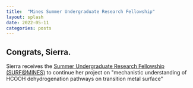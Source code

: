 ```yaml
---
title:  "Mines Summer Undergraduate Research Fellowship"
layout: splash
date: 2022-05-11
categories: posts
---
```


## Congrats, Sierra. 
Sierra receives the [Summer Undergraduate Research Fellowship (SURF@MINES)](https://www.mines.edu/undergraduate-research/undergraduate-research-opportunities/surf/) to continue her project on "mechanistic understanding of HCOOH dehydrogenation pathways on transition metal surface" 

